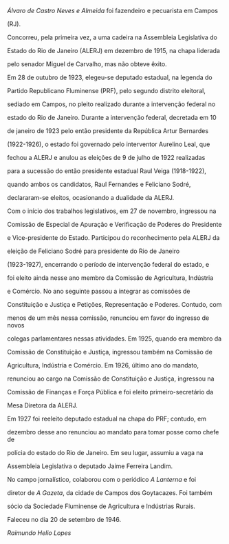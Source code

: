 

*Álvaro de Castro Neves e Almeida* foi fazendeiro e pecuarista em Campos

(RJ).



Concorreu, pela primeira vez, a uma cadeira na Assembleia Legislativa do

Estado do Rio de Janeiro (ALERJ) em dezembro de 1915, na chapa liderada

pelo senador Miguel de Carvalho, mas não obteve êxito.



Em 28 de outubro de 1923, elegeu-se deputado estadual, na legenda do

Partido Republicano Fluminense (PRF), pelo segundo distrito eleitoral,

sediado em Campos, no pleito realizado durante a intervenção federal no

estado do Rio de Janeiro. Durante a intervenção federal, decretada em 10

de janeiro de 1923 pelo então presidente da República Artur Bernardes

(1922-1926), o estado foi governado pelo interventor Aurelino Leal, que

fechou a ALERJ e anulou as eleições de 9 de julho de 1922 realizadas

para a sucessão do então presidente estadual Raul Veiga (1918-1922),

quando ambos os candidatos, Raul Fernandes e Feliciano Sodré,

declararam-se eleitos, ocasionando a dualidade da ALERJ.



Com o início dos trabalhos legislativos, em 27 de novembro, ingressou na

Comissão de Especial de Apuração e Verificação de Poderes do Presidente

e Vice-presidente do Estado. Participou do reconhecimento pela ALERJ da

eleição de Feliciano Sodré para presidente do Rio de Janeiro

(1923-1927), encerrando o período de intervenção federal do estado, e

foi eleito ainda nesse ano membro da Comissão de Agricultura, Indústria

e Comércio. No ano seguinte passou a integrar as comissões de

Constituição e Justiça e Petições, Representação e Poderes. Contudo, com

menos de um mês nessa comissão, renunciou em favor do ingresso de novos

colegas parlamentares nessas atividades. Em 1925, quando era membro da

Comissão de Constituição e Justiça, ingressou também na Comissão de

Agricultura, Indústria e Comércio. Em 1926, último ano do mandato,

renunciou ao cargo na Comissão de Constituição e Justiça, ingressou na

Comissão de Finanças e Força Pública e foi eleito primeiro-secretário da

Mesa Diretora da ALERJ.



Em 1927 foi reeleito deputado estadual na chapa do PRF; contudo, em

dezembro desse ano renunciou ao mandato para tomar posse como chefe de

polícia do estado do Rio de Janeiro. Em seu lugar, assumiu a vaga na

Assembleia Legislativa o deputado Jaime Ferreira Landim.



No campo jornalístico, colaborou com o periódico *A Lanterna* e foi

diretor de *A Gazeta*, da cidade de Campos dos Goytacazes. Foi também

sócio da Sociedade Fluminense de Agricultura e Indústrias Rurais.



Faleceu no dia 20 de setembro de 1946.



*Raimundo Helio Lopes*



